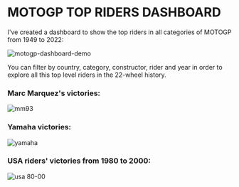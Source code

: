 # MOTOGP TOP RIDERS DASHBOARD

I've created a dashboard to show the top riders in all categories of MOTOGP from 1949 to 2022:

![motogp-dashboard-demo](https://github.com/arnaumarsal/motogp-dashboard/assets/71705001/6aa91c85-d475-4278-b599-b84750297c3c)

You can filter by country, category, constructor, rider and year in order to explore all this top level riders in the 22-wheel history.

### Marc Marquez's victories:

![mm93](https://github.com/arnaumarsal/motogp-dashboard/assets/71705001/fa42c63c-438c-4d59-9623-a781861b7379)


### Yamaha victories:

![yamaha](https://github.com/arnaumarsal/motogp-dashboard/assets/71705001/70788410-a28b-4553-95f5-00182e60ac97)


### USA riders' victories from 1980 to 2000:

![usa 80-00](https://github.com/arnaumarsal/motogp-dashboard/assets/71705001/08682946-24c0-4a45-85d1-3a75d4151b0e)



